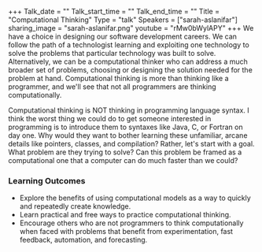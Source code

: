 +++
Talk_date = ""
Talk_start_time = ""
Talk_end_time = ""
Title = "Computational Thinking"
Type = "talk"
Speakers = ["sarah-aslanifar"]
sharing_image = "sarah-aslanifar.png"
youtube = "rMw0bWylAPY"
+++
We have a choice in designing our software development careers. We can follow the path of a technologist learning and exploiting one technology to solve the problems that particular technology was built to solve. Alternatively, we can be a computational thinker who can address a much broader set of problems, choosing or designing the solution needed for the problem at hand. Computational thinking is more than thinking like a programmer, and we'll see that not all programmers are thinking computationally.

Computational thinking is NOT thinking in programming language syntax. I think the worst thing we could do to get someone interested in programming is to introduce them to syntaxes like Java, C, or Fortran on day one. Why would they want to bother learning these unfamiliar, arcane details like pointers, classes, and compilation? Rather, let's start with a goal. What problem are they trying to solve? Can this problem be framed as a computational one that a computer can do much faster than we could?

### Learning Outcomes

- Explore the benefits of using computational models as a way to quickly and repeatedly create knowledge.
- Learn practical and free ways to practice computational thinking.
- Encourage others who are not programmers to think computationally when faced with problems that benefit from experimentation, fast feedback, automation, and forecasting.
